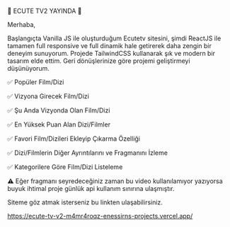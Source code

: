 🎉 ECUTE TV2 YAYINDA 🎉



Merhaba,

Başlangıçta Vanilla JS ile oluşturduğum Ecutetv sitesini, şimdi ReactJS ile tamamen full responsive ve full dinamik hale getirerek daha zengin bir deneyim sunuyorum. Projede TailwindCSS kullanarak şık ve modern bir tasarım elde ettim. Geri dönüşlerinize göre projemi geliştirmeyi düşünüyorum.

✅ Popüler Film/Dizi

✅ Vizyona Girecek Film/Dizi

✅ Şu Anda Vizyonda Olan Film/Dizi

✅ En Yüksek Puan Alan Dizi/Filmler

✅ Favori Film/Dizileri Ekleyip Çıkarma Özelliği

✅ Dizi/Filmlerin Diğer Ayrıntılarını ve Fragmanını İzleme

✅ Kategorilere Göre Film/Dizi Listeleme

⚠️ Eğer fragmanı seyredeceğiniz zaman bu video kullanılamıyor yazıyorsa buyuk ihtimal proje günlük api kullanım sınırına ulaşmıştır.



Siteme göz atmak isterseniz bu linkten ulaşabilirsiniz.

<a>https://ecute-tv-v2-m4mr4roqz-enessirns-projects.vercel.app/</a>

